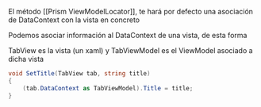 El método [[Prism ViewModelLocator]], te hará por defecto una asociación de DataContext con la vista en concreto

Podemos asociar información al DataContext de una vista, de esta forma

TabView es la vista (un xaml) y TabViewModel es el ViewModel asociado a dicha vista

```cs 
void SetTitle(TabView tab, string title)
{
    (tab.DataContext as TabViewModel).Title = title;
}
``` 


